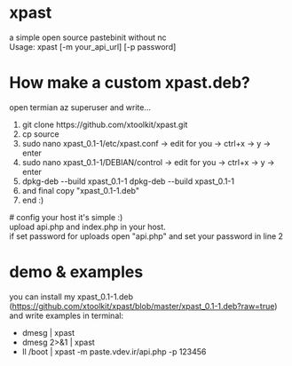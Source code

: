 # xpast
a simple open source pastebinit without nc<br>
Usage: xpast [-m your_api_url] [-p password]

# How make a custom xpast.deb?
open termian az superuser and write...
<ol>
  <li>git clone https://github.com/xtoolkit/xpast.git</li>
  <li>cp source</li>
  <li>sudo nano xpast_0.1-1/etc/xpast.conf -> edit for you -> ctrl+x -> y -> enter</li>
  <li>sudo nano xpast_0.1-1/DEBIAN/control -> edit for you -> ctrl+x -> y -> enter</li>
  <li>dpkg-deb --build xpast_0.1-1 dpkg-deb --build xpast_0.1-1</li>
  <li>and final copy "xpast_0.1-1.deb"</li>
  <li>end :)</li>
</ol>
# config your host
it's simple :)<br>
upload api.php and index.php in your host.<br>
if set password for uploads open "api.php" and set your password in line 2

# demo & examples
you can install my xpast_0.1-1.deb (https://github.com/xtoolkit/xpast/blob/master/xpast_0.1-1.deb?raw=true) and write examples in terminal:
<ul>
  <li>dmesg | xpast</li>
  <li>dmesg 2>&1 | xpast</li>
  <li>ll /boot | xpast -m paste.vdev.ir/api.php -p 123456</li>
</ul>
